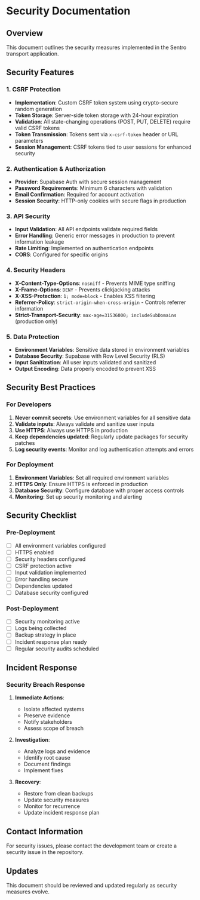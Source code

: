 # Security Documentation

## Overview

This document outlines the security measures implemented in the Sentro transport application.

## Security Features

### 1. CSRF Protection

- **Implementation**: Custom CSRF token system using crypto-secure random generation
- **Token Storage**: Server-side token storage with 24-hour expiration
- **Validation**: All state-changing operations (POST, PUT, DELETE) require valid CSRF tokens
- **Token Transmission**: Tokens sent via `x-csrf-token` header or URL parameters
- **Session Management**: CSRF tokens tied to user sessions for enhanced security

### 2. Authentication & Authorization

- **Provider**: Supabase Auth with secure session management
- **Password Requirements**: Minimum 6 characters with validation
- **Email Confirmation**: Required for account activation
- **Session Security**: HTTP-only cookies with secure flags in production

### 3. API Security

- **Input Validation**: All API endpoints validate required fields
- **Error Handling**: Generic error messages in production to prevent information leakage
- **Rate Limiting**: Implemented on authentication endpoints
- **CORS**: Configured for specific origins

### 4. Security Headers

- **X-Content-Type-Options**: `nosniff` - Prevents MIME type sniffing
- **X-Frame-Options**: `DENY` - Prevents clickjacking attacks
- **X-XSS-Protection**: `1; mode=block` - Enables XSS filtering
- **Referrer-Policy**: `strict-origin-when-cross-origin` - Controls referrer information
- **Strict-Transport-Security**: `max-age=31536000; includeSubDomains` (production only)

### 5. Data Protection

- **Environment Variables**: Sensitive data stored in environment variables
- **Database Security**: Supabase with Row Level Security (RLS)
- **Input Sanitization**: All user inputs validated and sanitized
- **Output Encoding**: Data properly encoded to prevent XSS

## Security Best Practices

### For Developers

1. **Never commit secrets**: Use environment variables for all sensitive data
2. **Validate inputs**: Always validate and sanitize user inputs
3. **Use HTTPS**: Always use HTTPS in production
4. **Keep dependencies updated**: Regularly update packages for security patches
5. **Log security events**: Monitor and log authentication attempts and errors

### For Deployment

1. **Environment Variables**: Set all required environment variables
2. **HTTPS Only**: Ensure HTTPS is enforced in production
3. **Database Security**: Configure database with proper access controls
4. **Monitoring**: Set up security monitoring and alerting

## Security Checklist

### Pre-Deployment

- [ ] All environment variables configured
- [ ] HTTPS enabled
- [ ] Security headers configured
- [ ] CSRF protection active
- [ ] Input validation implemented
- [ ] Error handling secure
- [ ] Dependencies updated
- [ ] Database security configured

### Post-Deployment

- [ ] Security monitoring active
- [ ] Logs being collected
- [ ] Backup strategy in place
- [ ] Incident response plan ready
- [ ] Regular security audits scheduled

## Incident Response

### Security Breach Response

1. **Immediate Actions**:

   - Isolate affected systems
   - Preserve evidence
   - Notify stakeholders
   - Assess scope of breach

2. **Investigation**:

   - Analyze logs and evidence
   - Identify root cause
   - Document findings
   - Implement fixes

3. **Recovery**:
   - Restore from clean backups
   - Update security measures
   - Monitor for recurrence
   - Update incident response plan

## Contact Information

For security issues, please contact the development team or create a security issue in the repository.

## Updates

This document should be reviewed and updated regularly as security measures evolve.
